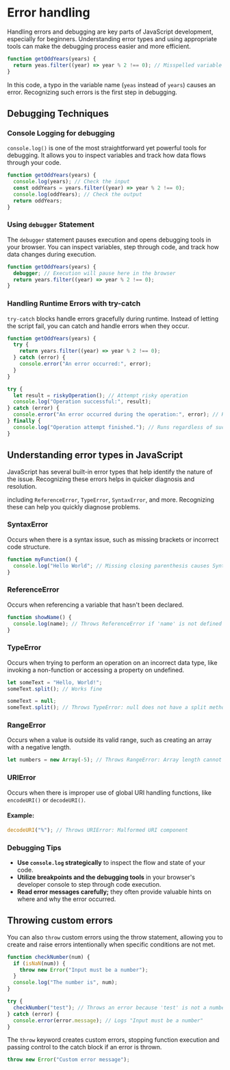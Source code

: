 # Error handling

Handling errors and debugging are key parts of JavaScript development, especially for beginners. Understanding error types and using appropriate tools can make the debugging process easier and more efficient.

```javascript
function getOddYears(years) {
  return yeas.filter((year) => year % 2 !== 0); // Misspelled variable name
}
```

In this code, a typo in the variable name (`yeas` instead of `years`) causes an error. Recognizing such errors is the first step in debugging.

## Debugging Techniques

### Console Logging for debugging

`console.log()` is one of the most straightforward yet powerful tools for debugging. It allows you to inspect variables and track how data flows through your code.

```javascript
function getOddYears(years) {
  console.log(years); // Check the input
  const oddYears = years.filter((year) => year % 2 !== 0);
  console.log(oddYears); // Check the output
  return oddYears;
}
```

### Using `debugger` Statement

The `debugger` statement pauses execution and opens debugging tools in your browser. You can inspect variables, step through code, and track how data changes during execution.

```javascript
function getOddYears(years) {
  debugger; // Execution will pause here in the browser
  return years.filter((year) => year % 2 !== 0);
}
```

### Handling Runtime Errors with try-catch

`try-catch` blocks handle errors gracefully during runtime. Instead of letting the script fail, you can catch and handle errors when they occur.

```javascript
function getOddYears(years) {
  try {
    return years.filter((year) => year % 2 !== 0);
  } catch (error) {
    console.error("An error occurred:", error);
  }
}
```

```javascript
try {
  let result = riskyOperation(); // Attempt risky operation
  console.log("Operation successful:", result);
} catch (error) {
  console.error("An error occurred during the operation:", error); // Handle the error
} finally {
  console.log("Operation attempt finished."); // Runs regardless of success or failure
}
```

## Understanding error types in JavaScript

JavaScript has several built-in error types that help identify the nature of the issue. Recognizing these errors helps in quicker diagnosis and resolution.

including `ReferenceError`, `TypeError`, `SyntaxError`, and more. Recognizing these can help you quickly diagnose problems.

### SyntaxError

Occurs when there is a syntax issue, such as missing brackets or incorrect code structure.

```javascript
function myFunction() {
  console.log("Hello World"; // Missing closing parenthesis causes SyntaxError
}
```

### ReferenceError

Occurs when referencing a variable that hasn't been declared.

```javascript
function showName() {
  console.log(name); // Throws ReferenceError if 'name' is not defined
}
```

### TypeError

Occurs when trying to perform an operation on an incorrect data type, like invoking a non-function or accessing a property on undefined.

```javascript
let someText = "Hello, World!";
someText.split(); // Works fine

someText = null;
someText.split(); // Throws TypeError: null does not have a split method
```

### RangeError

Occurs when a value is outside its valid range, such as creating an array with a negative length.

```javascript
let numbers = new Array(-5); // Throws RangeError: Array length cannot be negative
```

### URIError

Occurs when there is improper use of global URI handling functions, like `encodeURI()` or `decodeURI()`.

#### Example:

```javascript
decodeURI("%"); // Throws URIError: Malformed URI component
```

### Debugging Tips

- **Use `console.log` strategically** to inspect the flow and state of your code.
- **Utilize breakpoints and the debugging tools** in your browser's developer console to step through code execution.
- **Read error messages carefully;** they often provide valuable hints on where and why the error occurred.

## Throwing custom errors

You can also `throw` custom errors using the throw statement, allowing you to create and raise errors intentionally when specific conditions are not met.

```js
function checkNumber(num) {
  if (isNaN(num)) {
    throw new Error("Input must be a number");
  }
  console.log("The number is", num);
}

try {
  checkNumber("test"); // Throws an error because 'test' is not a number
} catch (error) {
  console.error(error.message); // Logs "Input must be a number"
}
```

The `throw` keyword creates custom errors, stopping function execution and passing control to the catch block if an error is thrown.

```js
throw new Error("Custom error message");
```
